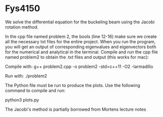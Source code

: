 # Fys4150

We solve the differential equation for the buckeling beam using the Jacobi rotation method.

In the cpp file named problem 2, the bools (line 12-16) make sure we create all the necessary txt files for the entire project. When you run the program, you will get an output of corresponding eigenvalues and eigenvectors both for the numerical and analytical in the terminal. Compile and run the cpp file named problem2 to obtain the .txt files and output (this works for mac):

Compile with: g++ problem2.cpp -o problem2 -std=c++11 -O2 -larmadillo

Run with: ./problem2

The Python file must be run to produce the plots. Use the following command to compile and run:

python3 plots.py

The Jacobi's method is partially borrowed from Mortens lecture notes

